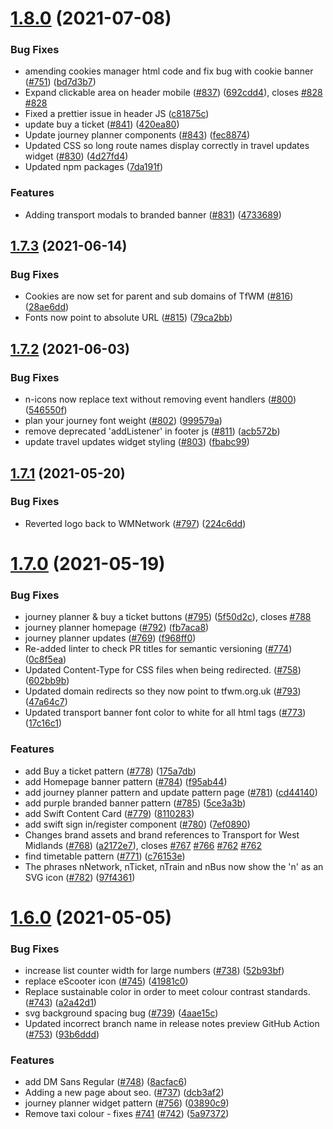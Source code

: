 # [1.8.0](https://github.com/wmcadigital/wmn-design-system/compare/v1.7.3...v1.8.0) (2021-07-08)


### Bug Fixes

* amending cookies manager html code and fix bug with cookie banner ([#751](https://github.com/wmcadigital/wmn-design-system/issues/751)) ([bd7d3b7](https://github.com/wmcadigital/wmn-design-system/commit/bd7d3b788802a2bf2649919ba94157387e4a2c71))
* Expand clickable area on header mobile ([#837](https://github.com/wmcadigital/wmn-design-system/issues/837)) ([692cdd4](https://github.com/wmcadigital/wmn-design-system/commit/692cdd4e567fe558db2764c9d084494b05aaaad6)), closes [#828](https://github.com/wmcadigital/wmn-design-system/issues/828) [#828](https://github.com/wmcadigital/wmn-design-system/issues/828)
* Fixed a prettier issue in header JS ([c81875c](https://github.com/wmcadigital/wmn-design-system/commit/c81875cbf02962c587d27de309bd26e229003bf3))
* update buy a ticket ([#841](https://github.com/wmcadigital/wmn-design-system/issues/841)) ([420ea80](https://github.com/wmcadigital/wmn-design-system/commit/420ea801dd356d3f7af1d1e46688d5c0f7c0cc5c))
* Update journey planner components ([#843](https://github.com/wmcadigital/wmn-design-system/issues/843)) ([fec8874](https://github.com/wmcadigital/wmn-design-system/commit/fec88747fe84da058de3cff3c57534b91065282c))
* Updated CSS so long route names display correctly in travel updates widget ([#830](https://github.com/wmcadigital/wmn-design-system/issues/830)) ([4d27fd4](https://github.com/wmcadigital/wmn-design-system/commit/4d27fd432398d0776e970e65565e2f3a78f89dfd))
* Updated npm packages ([7da191f](https://github.com/wmcadigital/wmn-design-system/commit/7da191f57b3f0ad5c54973df092a58e6751efe18))


### Features

* Adding transport modals to branded banner ([#831](https://github.com/wmcadigital/wmn-design-system/issues/831)) ([4733689](https://github.com/wmcadigital/wmn-design-system/commit/4733689e72b70aa4c1b2d679a6c529d634c625d7))

## [1.7.3](https://github.com/wmcadigital/wmn-design-system/compare/v1.7.2...v1.7.3) (2021-06-14)


### Bug Fixes

* Cookies are now set for parent and sub domains of TfWM ([#816](https://github.com/wmcadigital/wmn-design-system/issues/816)) ([28ae6dd](https://github.com/wmcadigital/wmn-design-system/commit/28ae6dd17cd504ecbfef0f8774c6ce6a31a1e177))
* Fonts now point to absolute URL ([#815](https://github.com/wmcadigital/wmn-design-system/issues/815)) ([79ca2bb](https://github.com/wmcadigital/wmn-design-system/commit/79ca2bb2da41a35eff635198b2776fdbf91fc8a3))

## [1.7.2](https://github.com/wmcadigital/wmn-design-system/compare/v1.7.1...v1.7.2) (2021-06-03)


### Bug Fixes

* n-icons now replace text without removing event handlers ([#800](https://github.com/wmcadigital/wmn-design-system/issues/800)) ([546550f](https://github.com/wmcadigital/wmn-design-system/commit/546550f7d374b82a17689ea3cd3930d5e2b9616c))
* plan your journey font weight ([#802](https://github.com/wmcadigital/wmn-design-system/issues/802)) ([999579a](https://github.com/wmcadigital/wmn-design-system/commit/999579a82678bfc652d685605ffb4a0545e2c8b6))
* remove deprecated 'addListener' in footer js ([#811](https://github.com/wmcadigital/wmn-design-system/issues/811)) ([acb572b](https://github.com/wmcadigital/wmn-design-system/commit/acb572bc36cac9488d9e535d6e43d843d8e92a68))
* update travel updates widget styling ([#803](https://github.com/wmcadigital/wmn-design-system/issues/803)) ([fbabc99](https://github.com/wmcadigital/wmn-design-system/commit/fbabc992ed35b7eb3c1912d46bdd68b2eed34ace))

## [1.7.1](https://github.com/wmcadigital/wmn-design-system/compare/v1.7.0...v1.7.1) (2021-05-20)


### Bug Fixes

* Reverted logo back to WMNetwork ([#797](https://github.com/wmcadigital/wmn-design-system/issues/797)) ([224c6dd](https://github.com/wmcadigital/wmn-design-system/commit/224c6dde04fafbe3a10802dc4a743f1e9b2b14f4))

# [1.7.0](https://github.com/wmcadigital/wmn-design-system/compare/v1.6.0...v1.7.0) (2021-05-19)


### Bug Fixes

* journey planner & buy a ticket buttons ([#795](https://github.com/wmcadigital/wmn-design-system/issues/795)) ([5f50d2c](https://github.com/wmcadigital/wmn-design-system/commit/5f50d2cb8b44976c51b2893b7d333ee4a08c5229)), closes [#788](https://github.com/wmcadigital/wmn-design-system/issues/788)
* journey planner homepage ([#792](https://github.com/wmcadigital/wmn-design-system/issues/792)) ([fb7aca8](https://github.com/wmcadigital/wmn-design-system/commit/fb7aca89f2063c38d0619fefa3e1f501ebf3a896))
* journey planner updates ([#769](https://github.com/wmcadigital/wmn-design-system/issues/769)) ([f968ff0](https://github.com/wmcadigital/wmn-design-system/commit/f968ff0380a2df2c1e1e455fc0b503728e4c7f0a))
* Re-added linter to check PR titles for semantic versioning ([#774](https://github.com/wmcadigital/wmn-design-system/issues/774)) ([0c8f5ea](https://github.com/wmcadigital/wmn-design-system/commit/0c8f5ea929f0316cafb8fe19541825e41fc9a05e))
* Updated Content-Type for CSS files when being redirected. ([#758](https://github.com/wmcadigital/wmn-design-system/issues/758)) ([602bb9b](https://github.com/wmcadigital/wmn-design-system/commit/602bb9b200fddd8921b9ab9dd2ffc226272f8dd7))
* Updated domain redirects so they now point to tfwm.org.uk ([#793](https://github.com/wmcadigital/wmn-design-system/issues/793)) ([47a64c7](https://github.com/wmcadigital/wmn-design-system/commit/47a64c7fcd06ea0d2b7dfa0b51f75c866afb9260))
* Updated transport banner font color to white for all html tags ([#773](https://github.com/wmcadigital/wmn-design-system/issues/773)) ([17c16c1](https://github.com/wmcadigital/wmn-design-system/commit/17c16c1531fceba46a22b47386d16cb68e5e9299))


### Features

* add Buy a ticket pattern ([#778](https://github.com/wmcadigital/wmn-design-system/issues/778)) ([175a7db](https://github.com/wmcadigital/wmn-design-system/commit/175a7dbae690d21ebf0d7bb812eb9e2e38e699b3))
* add Homepage banner pattern ([#784](https://github.com/wmcadigital/wmn-design-system/issues/784)) ([f95ab44](https://github.com/wmcadigital/wmn-design-system/commit/f95ab44c1bac8d72ada58ead2a469c4d8978fe39))
* add journey planner pattern and update pattern page ([#781](https://github.com/wmcadigital/wmn-design-system/issues/781)) ([cd44140](https://github.com/wmcadigital/wmn-design-system/commit/cd441401f800a35e0d807b31af3624e442b9d1c4))
* add purple branded banner pattern ([#785](https://github.com/wmcadigital/wmn-design-system/issues/785)) ([5ce3a3b](https://github.com/wmcadigital/wmn-design-system/commit/5ce3a3b9023581aef2cdcdb9e84fa8bd7980a00a))
* add Swift Content Card ([#779](https://github.com/wmcadigital/wmn-design-system/issues/779)) ([8110283](https://github.com/wmcadigital/wmn-design-system/commit/811028373ccf011632422af2dfdd30e32219a09e))
* add swift sign in/register component ([#780](https://github.com/wmcadigital/wmn-design-system/issues/780)) ([7ef0890](https://github.com/wmcadigital/wmn-design-system/commit/7ef0890db4bd81d989dcf43bbee1b9b2d2ce88d1))
* Changes brand assets and brand references to Transport for West Midlands ([#768](https://github.com/wmcadigital/wmn-design-system/issues/768)) ([a2172e7](https://github.com/wmcadigital/wmn-design-system/commit/a2172e7852cef9737d86bbb30f14944b2bd46d80)), closes [#767](https://github.com/wmcadigital/wmn-design-system/issues/767) [#766](https://github.com/wmcadigital/wmn-design-system/issues/766) [#762](https://github.com/wmcadigital/wmn-design-system/issues/762) [#762](https://github.com/wmcadigital/wmn-design-system/issues/762)
* find timetable pattern ([#771](https://github.com/wmcadigital/wmn-design-system/issues/771)) ([c76153e](https://github.com/wmcadigital/wmn-design-system/commit/c76153e3c417c012e13841030950a508d3024186))
* The phrases nNetwork, nTicket, nTrain and nBus now show the 'n' as an SVG icon ([#782](https://github.com/wmcadigital/wmn-design-system/issues/782)) ([97f4361](https://github.com/wmcadigital/wmn-design-system/commit/97f4361f24fb27f09375b64da069d65864b4413e))

# [1.6.0](https://github.com/wmcadigital/wmn-design-system/compare/v1.5.0...v1.6.0) (2021-05-05)


### Bug Fixes

* increase list counter width for large numbers ([#738](https://github.com/wmcadigital/wmn-design-system/issues/738)) ([52b93bf](https://github.com/wmcadigital/wmn-design-system/commit/52b93bfa95d393a9f3db1468a63bc55346959561))
* replace eScooter icon ([#745](https://github.com/wmcadigital/wmn-design-system/issues/745)) ([41981c0](https://github.com/wmcadigital/wmn-design-system/commit/41981c0db842c3b56c5c8ccae2f8c1901b76b2d8))
* Replace sustainable color in order to meet colour contrast standards. ([#743](https://github.com/wmcadigital/wmn-design-system/issues/743)) ([a2a42d1](https://github.com/wmcadigital/wmn-design-system/commit/a2a42d158837564820b2b0f372b70cf245999d42))
* svg background spacing bug ([#739](https://github.com/wmcadigital/wmn-design-system/issues/739)) ([4aae15c](https://github.com/wmcadigital/wmn-design-system/commit/4aae15c6e8e52d1b8a8dfcdb019d8b61bc3aac52))
* Updated incorrect branch name in release notes preview GitHub Action ([#753](https://github.com/wmcadigital/wmn-design-system/issues/753)) ([93b6ddd](https://github.com/wmcadigital/wmn-design-system/commit/93b6ddd5adfc1749f0cca466b1c011f7c9d08810))


### Features

* add DM Sans Regular ([#748](https://github.com/wmcadigital/wmn-design-system/issues/748)) ([8acfac6](https://github.com/wmcadigital/wmn-design-system/commit/8acfac6f35418ff5822fc34142185d54db4c0dac))
* Adding a new page about seo. ([#737](https://github.com/wmcadigital/wmn-design-system/issues/737)) ([dcb3af2](https://github.com/wmcadigital/wmn-design-system/commit/dcb3af2d6c60cb602a7c3ca71aa0ddcb37cf2967))
* journey planner widget pattern ([#756](https://github.com/wmcadigital/wmn-design-system/issues/756)) ([03890c9](https://github.com/wmcadigital/wmn-design-system/commit/03890c9d05cd43c7cbf68cd5ac25cc7824e398a6))
* Remove taxi colour - fixes [#741](https://github.com/wmcadigital/wmn-design-system/issues/741) ([#742](https://github.com/wmcadigital/wmn-design-system/issues/742)) ([5a97372](https://github.com/wmcadigital/wmn-design-system/commit/5a973721831156b9b0ee1aee71b6c1206fee6cef))
